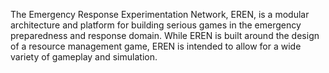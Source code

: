 The Emergency Response Experimentation Network, EREN, is a modular architecture and platform for building serious games in the emergency preparedness and response domain. While EREN is built around the design of a resource management game, EREN is intended to allow for a wide variety of gameplay and simulation.
